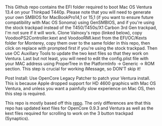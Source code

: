 This Github repo contains the EFI folder required to boot Mac OS Ventura 13.4 on your Thinkpad T440p. Please note that you will need to generate your own SMBIOS for MacBookPro14,1 or 15,1 (if you want to ensure future compatibility with Mac OS Sonoma) using GenSMBIOS, and if you're using the stock trackpad instead of the T450/T450s/X1 Carbon 3rd Gen trackpad, I'm not sure if it will work. Clone Valnoxy's repo (linked below), copy VoodooPS2Controller.kext and VoodooRMI.kext from the EFI/OC/Kexts folder for Monterey, copy them over to the same folder in this repo, then click on replace with prompted first if you're using the stock trackpad. Then use OC Auxillary Tools to update the two kext files so that they work on Ventura. Last but not least, you will need to edit the config.plist file with your MAC address using ProperTree in the PlatformInfo -> Generic -> ROM section. This step is crucial for working iMessage, so DON'T skip it!


Post Install:
Use OpenCore Legacy Patcher to patch your Ventura install. This is because Apple dropped support for HD 4600 graphics with Mac OS Ventura, and unless you want a painfully
slow experience on Mac OS, then this step is required.

This repo is mostly based off this [repo](https://github.com/valnoxy/t440p-oc). The only differences are that this repo has updated kext files for OpenCore 0.9.3 and Ventura as well as the kext files required for scrolling to work on the 3 button trackpad (Synaptics).

